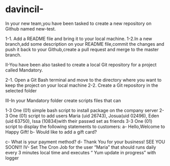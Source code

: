 # davinciI- 
In your new team,you have been tasked to create a new repository on Github named new-test.

1-1. Add a README file and bring it to your local machine. 
1-2.In a new branch,add some description on your README file,commit the changes and push it back to your Github,create a pull request and merge to the master branch.

II-You have been also tasked to create a local Git repository for a project called Mandatory.

2-1. Open a Git Bash terminal and move to the directory where you want to keep the project on your local machine
2-2. Create a Git repository in the selected folder


III-In your Mandatory folder create scripts files that can

1-3 One (01) simple bash script to install package on the company server
2-3 One (01) script to add users Maria (uid 26743), Josua(uid 02496), Eden (uid 63750), Issa (10834)with their passwd set as friends
3-3 One (01) script to display the following statements to customers:
            a- Hello,Welcome to Happy Gift!
            b- Would like to add a gift card?
             
c- What is your payment method?
 d- Thank You for your business! SEE YOU SOON!!!
IV- Set The Cron Job for the user “Maria” that should runs daily every 3 minutes local time and executes “ Yum update in progress” with logger
